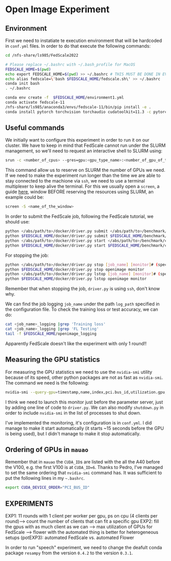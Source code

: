 
# Open Image Experiment

## Environment

First we need to instatiate te execution environment that will be hardcoded in `conf.yml` files.
In order to do that execute the following commands:

```bash
cd /nfs-share/ls985/FedScale2022

# Please replace ~/.bashrc with ~/.bash_profile for MacOS
FEDSCALE_HOME=$(pwd)
echo export FEDSCALE_HOME=$(pwd) >> ~/.bashrc # THIS MUST BE DONE IN EVERY MACHINE
echo alias fedscale=\'bash $FEDSCALE_HOME/fedscale.sh\' >> ~/.bashrc 
conda init bash
. ~/.bashrc

conda env create -f  $FEDSCALE_HOME/environment1.yml
conda activate fedscale-11
/nfs-share/ls985/anaconda3/envs/fedscale-11/bin/pip install -e .
conda install pytorch torchvision torchaudio cudatoolkit=11.3 -c pytorch
```

## Useful commands

We initially want to configure this experiment in order to run it on our cluster.
We have to keep in mind that FedScale cannot run under the SLURM management, so we'll need to request an interactive shell to SLURM using:

```bash
srun -c <number_of_cpus> --gres=gpu:<gpu_type_name>:<number_of_gpu_of_this_type> --partition=normal --pty bash
```

This command allow us to reserve on SLURM the number of GPUs we need.
If we need to make the experiment run longer than the time we are able to stay connected to the machione via `ssh`, we need to use a terminal multiplexer to keep alive the terminal.
For this we usually open a `screen`, a guide [here](https://linuxize.com/post/how-to-use-linux-screen/), window BEFORE reserving the resources using SLURM, an example could be:

```bash
screen -S <name_of_the_window>
```

In order to submit the FedScale job, following the FedScale tutorial, we should use:

```bash
python </abs/path/to>/docker/driver.py submit </abs/path/to>/benchmark/configs/openimage/conf.yml # non-local
python $FEDSCALE_HOME/docker/driver.py submit $FEDSCALE_HOME/benchmark/configs/openimage/conf.yml
python </abs/path/to>/docker/driver.py start </abs/path/to>/benchmark/configs/openimage/conf.yml # local
python $FEDSCALE_HOME/docker/driver.py start $FEDSCALE_HOME/benchmark/configs/openimage/conf.yml
```

For stopping the job:

```bash
python </abs/path/to>/docker/driver.py stop [job_name] [monitor]# (specified in the yml config)
python $FEDSCALE_HOME/docker/driver.py stop openimage monitor
python </abs/path/to>/docker/driver.py lstop [job_name] [monitor]# (specified in the yml config)
python $FEDSCALE_HOME/docker/driver.py lstop openimage monitor
```

Remember that when stopping the job, `driver.py` is using `ssh`, don't know why.

We can find the job logging `job_name` under the path `log_path` specified in the configuration file.
To check the training loss or test accuracy, we can do:

```bash
cat <job_name>_logging |grep 'Training loss'
cat <job_name>_logging |grep 'FL Testing'
tail -f $FEDSCALE_HOME/openimage_logging
```

Apparently FedScale doesn't like the experiment with only 1 round!!

## Measuring the GPU statistics

For measuring the GPU statistics we need to use the `nvidia-smi` utility because of its speed, other python packages are not as fast as `nvidia-smi`.
The command we need is the following:

```bash
nvidia-smi --query-gpu=timestamp,name,index,pci.bus_id,utilization.gpu,utilization.memory,memory.total,memory.free,memory.used --format=csv --filename=</output/file/path.csv> --loop-ms=<period-of-monitoring>
```

I think we need to launch this monitor just before the parameter server, just by adding one line of code to `driver.py`.
We can also modify `shutdown.py` in order to include `nvidia-smi` in the list of processes to shut down.

I've implemented the monitoring, it's configuration is in `conf.yml`.
I did manage to make it start automatically (it starts ~15 seconds before the GPU is being used), but I didn't manage to make it stop automatically.

## Ordering of GPUs in `mauao`

Remember that in `mauao` the `CUDA_ID`s are listed with the all the A40 before the V100, e.g. the first V100 is at `CUDA_ID=6`.
Thanks to Pedro, I've managed to set the same ordering that `nvidia-smi` command has. It was sufficient to put the following lines in my `~.bashrc`.

```bash
export CUDA_DEVICE_ORDER="PCI_BUS_ID"
```

## EXPERIMENTS

EXP1: 11 rounds with 1 client per worker per gpu, ps on cpu (4 clients per round)--> count the number of clients that can fit a specific gpu
EXP2: fill the gpus with as much client as we can --> max utilization of GPUs for FedScale --> flower with the automated thing is better for heterogeneous setups
(potEXP3): automated FedScale vs. automated Flower

In order to run "speech" experiment, we need to change the deafult conda package `resampy` from the version `0.4.2` to the version `0.3.1`.
